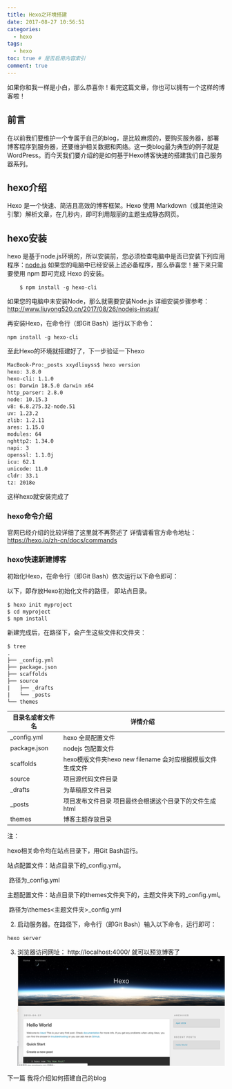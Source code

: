 ```yaml
---
title: Hexo之环境搭建
date: 2017-08-27 10:56:51
categories:
  - hexo
tags:
  - hexo
toc: true # 是否启用内容索引
comment: true
---
```

如果你和我一样是小白，那么恭喜你！看完这篇文章，你也可以拥有一个这样的博客啦！
## 前言
在以前我们要维护一个专属于自己的blog，是比较麻烦的，要购买服务器，部署博客程序到服务器，还要维护相关数据和网络。这一类blog最为典型的例子就是WordPress。而今天我们要介绍的是如何基于Hexo博客快速的搭建我们自己服务器系列。
## hexo介绍
Hexo 是一个快速、简洁且高效的博客框架。Hexo 使用 Markdown（或其他渲染引擎）解析文章，在几秒内，即可利用靓丽的主题生成静态网页。

## hexo安装
hexo 是基于node.js环境的，所以安装前，您必须检查电脑中是否已安装下列应用程序：[node.js](https://nodejs.org/en/)
如果您的电脑中已经安装上述必备程序，那么恭喜您！接下来只需要使用 npm 即可完成 Hexo 的安装。
```
	$ npm install -g hexo-cli
```
如果您的电脑中未安装Node，那么就需要安装Node.js
详细安装步骤参考：http://www.liuyong520.cn/2017/08/26/nodejs-install/

再安装Hexo，在命令行（即Git Bash）运行以下命令：
```
npm install -g hexo-cli
```
至此Hexo的环境就搭建好了，下一步验证一下hexo
```
MacBook-Pro:_posts xxydliuyss$ hexo version
hexo: 3.8.0
hexo-cli: 1.1.0
os: Darwin 18.5.0 darwin x64
http_parser: 2.8.0
node: 10.15.3
v8: 6.8.275.32-node.51
uv: 1.23.2
zlib: 1.2.11
ares: 1.15.0
modules: 64
nghttp2: 1.34.0
napi: 3
openssl: 1.1.0j
icu: 62.1
unicode: 11.0
cldr: 33.1
tz: 2018e
```
这样hexo就安装完成了
### hexo命令介绍
官网已经介绍的比较详细了这里就不再赘述了
详情请看官方命令地址：https://hexo.io/zh-cn/docs/commands
### hexo快速新建博客
初始化Hexo，在命令行（即Git Bash）依次运行以下命令即可：

以下，即存放Hexo初始化文件的路径， 即站点目录。
```shell?linenums
$ hexo init myproject
$ cd myproject
$ npm install
```
新建完成后，在路径下，会产生这些文件和文件夹：
```shell?linenums
$ tree
.
├── _config.yml
├── package.json
├── scaffolds
├── source
|   ├── _drafts
|   └── _posts
└── themes
```

|    目录名或者文件名 |  详情介绍   |
| --- | --- |
|  _config.yml   | hexo 全局配置文件    |
|   package.json  |   nodejs 包配置文件  |
|  scaffolds   |  hexo模版文件夹hexo new filename 会对应根据模版文件生成文件   |
|   source  |  项目源代码文件目录 |
|  _drafts   |   为草稿原文件目录  |
|  _posts | 项目发布文件目录 项目最终会根据这个目录下的文件生成html|
| themes| 博客主题存放目录|

注：

hexo相关命令均在站点目录下，用Git Bash运行。

站点配置文件：站点目录下的_config.yml。

​ 路径为<folder>\_config.yml

主题配置文件：站点目录下的themes文件夹下的，主题文件夹下的_config.yml。

​ 路径为<folder>\themes\<主题文件夹>\_config.yml

2. 启动服务器。在路径下，命令行（即Git Bash）输入以下命令，运行即可：

```
hexo server
```
3. 浏览器访问网址： http://localhost:4000/ 就可以预览博客了
![图片](https://www.github.com/liuyong520/pic/raw/master/小书匠/1556363959958.png)

下一篇 我将介绍如何搭建自己的blog
